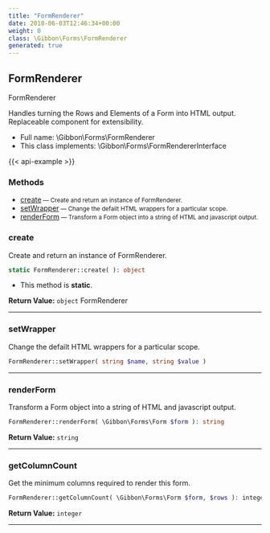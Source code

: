 ```yaml
---
title: "FormRenderer"
date: 2018-06-03T12:46:34+00:00
weight: 0
class: \Gibbon\Forms\FormRenderer
generated: true
---
```


## FormRenderer

FormRenderer

Handles turning the Rows and Elements of a Form into HTML output. Replaceable component for extensibility.

* Full name: \Gibbon\Forms\FormRenderer
* This class implements: \Gibbon\Forms\FormRendererInterface

{{< api-example >}} 



### Methods

- [create](#create)<small> — Create and return an instance of FormRenderer.</small>
- [setWrapper](#setwrapper)<small> — Change the defailt HTML wrappers for a particular scope.</small>
- [renderForm](#renderform)<small> — Transform a Form object into a string of HTML and javascript output.</small>




### create

Create and return an instance of FormRenderer.

```php
static FormRenderer::create( ): object
```



* This method is **static**.


**Return Value:**
`object`  FormRenderer



---

### setWrapper

Change the defailt HTML wrappers for a particular scope.

```php
FormRenderer::setWrapper( string $name, string $value )
```









---

### renderForm

Transform a Form object into a string of HTML and javascript output.

```php
FormRenderer::renderForm( \Gibbon\Forms\Form $form ): string
```






**Return Value:**
`string`  



---

### getColumnCount

Get the minimum columns required to render this form.

```php
FormRenderer::getColumnCount( \Gibbon\Forms\Form $form, $rows ): integer
```






**Return Value:**
`integer`  



---

